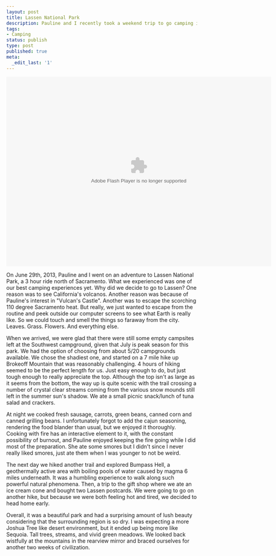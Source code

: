 ```yaml
---
layout: post
title: Lassen National Park
description: Pauline and I recently took a weekend trip to go camping in Lassen National Park.
tags:
- Camping
status: publish
type: post
published: true
meta:
  _edit_last: '1'
---
```

<object width="700" height="500"> <param name="flashvars" value="offsite=true&lang=en-us&page_show_url=%2Fphotos%2Fryochiba%2Fsets%2F72157634426256275%2Fshow%2Fwith%2F9183956027%2F&page_show_back_url=%2Fphotos%2Fryochiba%2Fsets%2F72157634426256275%2Fwith%2F9183956027%2F&set_id=72157634426256275&jump_to=9183956027"></param> <param name="movie" value="http://www.flickr.com/apps/slideshow/show.swf?v=124984"></param> <param name="allowFullScreen" value="true"></param><embed type="application/x-shockwave-flash" src="http://www.flickr.com/apps/slideshow/show.swf?v=124984" allowFullScreen="true" flashvars="offsite=true&lang=en-us&page_show_url=%2Fphotos%2Fryochiba%2Fsets%2F72157634426256275%2Fshow%2Fwith%2F9183956027%2F&page_show_back_url=%2Fphotos%2Fryochiba%2Fsets%2F72157634426256275%2Fwith%2F9183956027%2F&set_id=72157634426256275&jump_to=9183956027" width="700" height="500"></embed></object>

On June 29th, 2013, Pauline and I went on an adventure to Lassen National Park, a 3 hour ride north of Sacramento. What we experienced was one of our best camping experiences yet. Why did we decide to go to Lassen? One reason was to see California's volcanos. Another reason was because of Pauline's interest in "Vulcan's Castle". Another was to escape the scorching 110 degree Sacramento heat. But really, we just wanted to escape from the routine and peek outside our computer screens to see what Earth is really like. So we could touch and smell the things so faraway from the city. Leaves. Grass. Flowers. And everything else.

When we arrived, we were glad that there were still some empty campsites left at the Southwest campground, given that July is peak season for this park. We had the option of choosing from about 5/20 campgrounds available. We chose the shadiest one, and started on a 7 mile hike up Brokeoff Mountain that was reasonably challenging. 4 hours of hiking seemed to be the perfect length for us. Just easy enough to do, but just tough enough to really appreciate the top. Although the top isn't as large as it seems from the bottom, the way up is quite scenic with the trail crossing a number of crystal clear streams coming from the various snow mounds still left in the summer sun's shadow. We ate a small picnic snack/lunch of tuna salad and crackers.

At night we cooked fresh sausage, carrots, green beans, canned corn and canned grilling beans. I unfortunately forgot to add the cajun seasoning, rendering the food blander than usual, but we enjoyed it thoroughly. Cooking with fire has an interactive element to it, with the constant possibility of burnout, and Pauline enjoyed keeping the fire going while I did most of the preparation. She ate some smores but I didn't since I never really liked smores, just ate them when I was younger to not be weird.

The next day we hiked another trail and explored Bumpass Hell, a geothermally active area with boiling pools of water caused by magma 6 miles underneath. It was a humbling experience to walk along such powerful natural phenomena. Then, a trip to the gift shop where we ate an ice cream cone and bought two Lassen postcards. We were going to go on another hike, but because we were both feeling hot and tired, we decided to head home early.

Overall, it was a beautiful park and had a surprising amount of lush beauty considering that the surrounding region is so dry. I was expecting a more Joshua Tree like desert environment, but it ended up being more like Sequoia. Tall trees, streams, and vivid green meadows. We looked back wistfully at the mountains in the rearview mirror and braced ourselves for another two weeks of civilization.